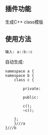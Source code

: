 ## 插件功能
生成C++ class模版

## 使用方法
```
输入: a::b::c
```

自动生成:

```
namespace a {
namespace b {
	class c {

		private:

		public:

		c();
		~c();

	};
	}///a
}///b

```


